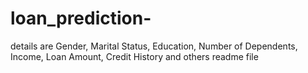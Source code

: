 # loan_prediction-
details are Gender, Marital Status, Education, Number of Dependents, Income, Loan Amount, Credit History and others
readme file 
